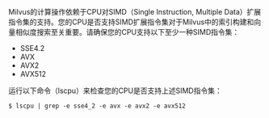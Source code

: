 Milvus的计算操作依赖于CPU对SIMD（Single Instruction, Multiple Data）扩展指令集的支持。您的CPU是否支持SIMD扩展指令集对于Milvus中的索引构建和向量相似度搜索至关重要。请确保您的CPU支持以下至少一种SIMD指令集：

- SSE4.2
- AVX
- AVX2
- AVX512

运行以下命令（lscpu）来检查您的CPU是否支持上述SIMD指令集：

```
$ lscpu | grep -e sse4_2 -e avx -e avx2 -e avx512
```